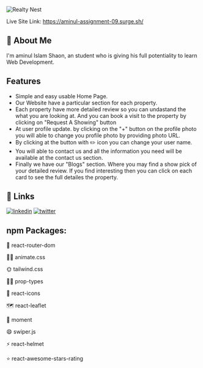 
![Realty Nest](https://i.ibb.co/P57cTRR/Realty-Nest.png)


Live Site Link: https://aminul-assignment-09.surge.sh/

## 🚀 About Me
I'm aminul Islam Shaon, an student who is giving his full potentiality to learn Web Development.


## Features

- Simple and easy usable Home Page.
- Our Website have a particular section for each property.
- Each property have more detailed review so you can undastand the what you are looking at. And you can book a visit to the property by clicking on "Request A Showing" button
- At user profile update. by clicking on the "+" button on the profile photo you will able to change you profile photo by providing photo URL.
- By clicking at the button with ✏️ icon you can change your user name. 
- You will able to contact us and all the information you need will be available at the contact us section.
- Finally we have our "Blogs" section. Where you may find a show pick of your detailed review. If you find interesting then you can click on each card to see the full detailes the property.


## 🔗 Links
[![linkedin](https://img.shields.io/badge/linkedin-0A66C2?style=for-the-badge&logo=linkedin&logoColor=white)](https://www.linkedin.com/)
[![twitter](https://img.shields.io/badge/twitter-1DA1F2?style=for-the-badge&logo=twitter&logoColor=white)](https://twitter.com/)


## npm Packages:

🧠 react-router-dom

👩‍💻 animate.css

🌞 tailwind.css

👯‍♀️ prop-types

🤔 react-icons

🗺️ react-leaflet

📅 moment

😄 swiper.js

⚡️ react-helmet

⭐ react-awesome-stars-rating

